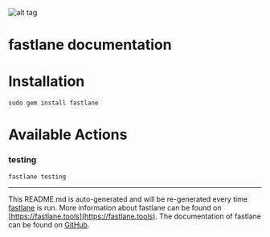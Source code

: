 

![alt tag](https://travis-ci.org/Mohsen3861/MusicNow.svg?branch=master)

fastlane documentation
================
# Installation
```
sudo gem install fastlane
```
# Available Actions
### testing
```
fastlane testing
```


----

This README.md is auto-generated and will be re-generated every time [fastlane](https://fastlane.tools) is run.
More information about fastlane can be found on [https://fastlane.tools](https://fastlane.tools).
The documentation of fastlane can be found on [GitHub](https://github.com/fastlane/fastlane/tree/master/fastlane).
